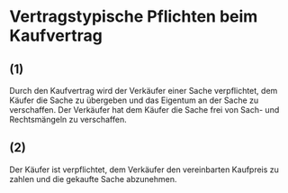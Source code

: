 # Vertragstypische Pflichten beim Kaufvertrag



## (1)

 Durch den Kaufvertrag wird der Verkäufer einer Sache verpflichtet, dem Käufer die Sache zu übergeben und das Eigentum an der Sache zu verschaffen. Der Verkäufer hat dem Käufer die Sache frei von Sach- und Rechtsmängeln zu verschaffen.

## (2)

 Der Käufer ist verpflichtet, dem Verkäufer den vereinbarten Kaufpreis zu zahlen und die gekaufte Sache abzunehmen. 

